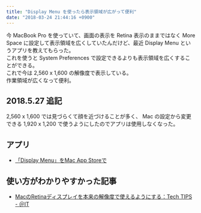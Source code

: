 ```yaml
---
title: "Display Menu を使ったら表示領域が広がって便利"
date: "2018-03-24 21:44:16 +0900"
---
```


今 MacBook Pro を使っていて、画面の表示を Retina 表示のままではなく More Space に設定して表示領域を広くしていたんだけど、最近 Display Menu というアプリを教えてもらった。  
これを使うと System Preferences で設定できるよりも表示領域を広くすることができる。  
これで今は 2,560 x 1,600 の解像度で表示している。  
作業領域が広くなって便利。

## 2018.5.27 追記

2,560 x 1,600 では見づらくて顔を近づけることが多く、 Mac の設定から変更できる 1,920 x 1,200 で使うようにしたのでアプリは使用しなくなった。

## アプリ

- [「Display Menu」をMac App Storeで](https://itunes.apple.com/jp/app/display-menu/id549083868)

## 使い方がわかりやすかった記事

- [MacのRetinaディスプレイを本来の解像度で使えるようにする：Tech TIPS - ＠IT](http://www.atmarkit.co.jp/ait/articles/1610/07/news023.html)
